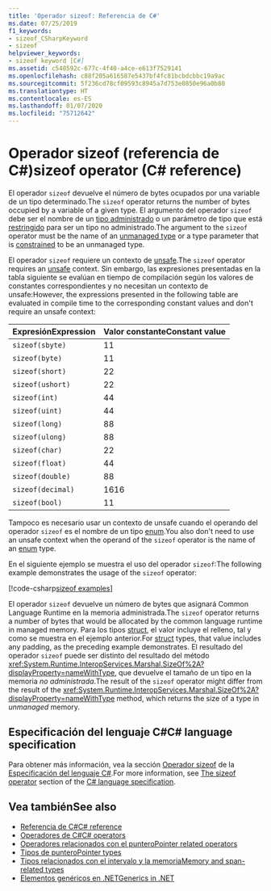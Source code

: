 ```yaml
---
title: 'Operador sizeof: Referencia de C#'
ms.date: 07/25/2019
f1_keywords:
- sizeof_CSharpKeyword
- sizeof
helpviewer_keywords:
- sizeof keyword [C#]
ms.assetid: c548592c-677c-4f40-a4ce-e613f7529141
ms.openlocfilehash: c88f205a616587e5437bf4fc81bcbdcbbc19a9ac
ms.sourcegitcommit: 5f236cd78cf09593c8945a7d753e0850e96a0b80
ms.translationtype: HT
ms.contentlocale: es-ES
ms.lasthandoff: 01/07/2020
ms.locfileid: "75712642"
---
```

# <a name="sizeof-operator-c-reference"></a><span data-ttu-id="2893c-102">Operador sizeof (referencia de C#)</span><span class="sxs-lookup"><span data-stu-id="2893c-102">sizeof operator (C# reference)</span></span>

<span data-ttu-id="2893c-103">El operador `sizeof` devuelve el número de bytes ocupados por una variable de un tipo determinado.</span><span class="sxs-lookup"><span data-stu-id="2893c-103">The `sizeof` operator returns the number of bytes occupied by a variable of a given type.</span></span> <span data-ttu-id="2893c-104">El argumento del operador `sizeof` debe ser el nombre de un [tipo administrado](../builtin-types/unmanaged-types.md) o un parámetro de tipo que está [restringido](../../programming-guide/generics/constraints-on-type-parameters.md#unmanaged-constraint) para ser un tipo no administrado.</span><span class="sxs-lookup"><span data-stu-id="2893c-104">The argument to the `sizeof` operator must be the name of an [unmanaged type](../builtin-types/unmanaged-types.md) or a type parameter that is [constrained](../../programming-guide/generics/constraints-on-type-parameters.md#unmanaged-constraint) to be an unmanaged type.</span></span>

<span data-ttu-id="2893c-105">El operador `sizeof` requiere un contexto de [unsafe](../keywords/unsafe.md).</span><span class="sxs-lookup"><span data-stu-id="2893c-105">The `sizeof` operator requires an [unsafe](../keywords/unsafe.md) context.</span></span> <span data-ttu-id="2893c-106">Sin embargo, las expresiones presentadas en la tabla siguiente se evalúan en tiempo de compilación según los valores de constantes correspondientes y no necesitan un contexto de unsafe:</span><span class="sxs-lookup"><span data-stu-id="2893c-106">However, the expressions presented in the following table are evaluated in compile time to the corresponding constant values and don't require an unsafe context:</span></span>

|<span data-ttu-id="2893c-107">Expresión</span><span class="sxs-lookup"><span data-stu-id="2893c-107">Expression</span></span>|<span data-ttu-id="2893c-108">Valor constante</span><span class="sxs-lookup"><span data-stu-id="2893c-108">Constant value</span></span>|
|---------|---------------|
|`sizeof(sbyte)`|<span data-ttu-id="2893c-109">1</span><span class="sxs-lookup"><span data-stu-id="2893c-109">1</span></span>|
|`sizeof(byte)`|<span data-ttu-id="2893c-110">1</span><span class="sxs-lookup"><span data-stu-id="2893c-110">1</span></span>|
|`sizeof(short)`|<span data-ttu-id="2893c-111">2</span><span class="sxs-lookup"><span data-stu-id="2893c-111">2</span></span>|
|`sizeof(ushort)`|<span data-ttu-id="2893c-112">2</span><span class="sxs-lookup"><span data-stu-id="2893c-112">2</span></span>|
|`sizeof(int)`|<span data-ttu-id="2893c-113">4</span><span class="sxs-lookup"><span data-stu-id="2893c-113">4</span></span>|
|`sizeof(uint)`|<span data-ttu-id="2893c-114">4</span><span class="sxs-lookup"><span data-stu-id="2893c-114">4</span></span>|
|`sizeof(long)`|<span data-ttu-id="2893c-115">8</span><span class="sxs-lookup"><span data-stu-id="2893c-115">8</span></span>|
|`sizeof(ulong)`|<span data-ttu-id="2893c-116">8</span><span class="sxs-lookup"><span data-stu-id="2893c-116">8</span></span>|
|`sizeof(char)`|<span data-ttu-id="2893c-117">2</span><span class="sxs-lookup"><span data-stu-id="2893c-117">2</span></span>|
|`sizeof(float)`|<span data-ttu-id="2893c-118">4</span><span class="sxs-lookup"><span data-stu-id="2893c-118">4</span></span>|
|`sizeof(double)`|<span data-ttu-id="2893c-119">8</span><span class="sxs-lookup"><span data-stu-id="2893c-119">8</span></span>|
|`sizeof(decimal)`|<span data-ttu-id="2893c-120">16</span><span class="sxs-lookup"><span data-stu-id="2893c-120">16</span></span>|
|`sizeof(bool)`|<span data-ttu-id="2893c-121">1</span><span class="sxs-lookup"><span data-stu-id="2893c-121">1</span></span>|

<span data-ttu-id="2893c-122">Tampoco es necesario usar un contexto de unsafe cuando el operando del operador `sizeof` es el nombre de un tipo [enum](../builtin-types/enum.md).</span><span class="sxs-lookup"><span data-stu-id="2893c-122">You also don't need to use an unsafe context when the operand of the `sizeof` operator is the name of an [enum](../builtin-types/enum.md) type.</span></span>

<span data-ttu-id="2893c-123">En el siguiente ejemplo se muestra el uso del operador `sizeof`:</span><span class="sxs-lookup"><span data-stu-id="2893c-123">The following example demonstrates the usage of the `sizeof` operator:</span></span>

[!code-csharp[sizeof examples](~/samples/csharp/language-reference/operators/SizeOfOperator.cs)]

<span data-ttu-id="2893c-124">El operador `sizeof` devuelve un número de bytes que asignará Common Language Runtime en la memoria administrada.</span><span class="sxs-lookup"><span data-stu-id="2893c-124">The `sizeof` operator returns a number of bytes that would be allocated by the common language runtime in managed memory.</span></span> <span data-ttu-id="2893c-125">Para los tipos [struct](../keywords/struct.md), el valor incluye el relleno, tal y como se muestra en el ejemplo anterior.</span><span class="sxs-lookup"><span data-stu-id="2893c-125">For [struct](../keywords/struct.md) types, that value includes any padding, as the preceding example demonstrates.</span></span> <span data-ttu-id="2893c-126">El resultado del operador `sizeof` puede ser distinto del resultado del método <xref:System.Runtime.InteropServices.Marshal.SizeOf%2A?displayProperty=nameWithType>, que devuelve el tamaño de un tipo en la memoria *no administrada*.</span><span class="sxs-lookup"><span data-stu-id="2893c-126">The result of the `sizeof` operator might differ from the result of the <xref:System.Runtime.InteropServices.Marshal.SizeOf%2A?displayProperty=nameWithType> method, which returns the size of a type in *unmanaged* memory.</span></span>

## <a name="c-language-specification"></a><span data-ttu-id="2893c-127">Especificación del lenguaje C#</span><span class="sxs-lookup"><span data-stu-id="2893c-127">C# language specification</span></span>

<span data-ttu-id="2893c-128">Para obtener más información, vea la sección [Operador sizeof](~/_csharplang/spec/unsafe-code.md#the-sizeof-operator) de la [Especificación del lenguaje C#](~/_csharplang/spec/introduction.md).</span><span class="sxs-lookup"><span data-stu-id="2893c-128">For more information, see [The sizeof operator](~/_csharplang/spec/unsafe-code.md#the-sizeof-operator) section of the [C# language specification](~/_csharplang/spec/introduction.md).</span></span>

## <a name="see-also"></a><span data-ttu-id="2893c-129">Vea también</span><span class="sxs-lookup"><span data-stu-id="2893c-129">See also</span></span>

- [<span data-ttu-id="2893c-130">Referencia de C#</span><span class="sxs-lookup"><span data-stu-id="2893c-130">C# reference</span></span>](../index.md)
- [<span data-ttu-id="2893c-131">Operadores de C#</span><span class="sxs-lookup"><span data-stu-id="2893c-131">C# operators</span></span>](index.md)
- [<span data-ttu-id="2893c-132">Operadores relacionados con el puntero</span><span class="sxs-lookup"><span data-stu-id="2893c-132">Pointer related operators</span></span>](pointer-related-operators.md)
- [<span data-ttu-id="2893c-133">Tipos de puntero</span><span class="sxs-lookup"><span data-stu-id="2893c-133">Pointer types</span></span>](../../programming-guide/unsafe-code-pointers/pointer-types.md)
- [<span data-ttu-id="2893c-134">Tipos relacionados con el intervalo y la memoria</span><span class="sxs-lookup"><span data-stu-id="2893c-134">Memory and span-related types</span></span>](../../../standard/memory-and-spans/index.md)
- [<span data-ttu-id="2893c-135">Elementos genéricos en .NET</span><span class="sxs-lookup"><span data-stu-id="2893c-135">Generics in .NET</span></span>](../../../standard/generics/index.md)
